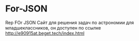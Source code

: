 # For-JSON
Rep FOr JSON
Сайт для решения задач по астрономии для младшеклассников, он доступен по ссылке http://e90915at.beget.tech/index.html
